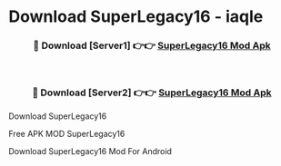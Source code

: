 # Download SuperLegacy16 - iaqle



<div align="center">
<h3>🔴 Download [Server1] 👉👉 <a href="https://momento.my/?title=SuperLegacy16">SuperLegacy16 Mod Apk</a></h3><br>

<h3>🔴 Download [Server2] 👉👉 <a href="https://momento.my/?title=SuperLegacy16">SuperLegacy16 Mod Apk</a></h3>
</div>



Download SuperLegacy16 

Free APK MOD SuperLegacy16 

Download SuperLegacy16 Mod For Android
